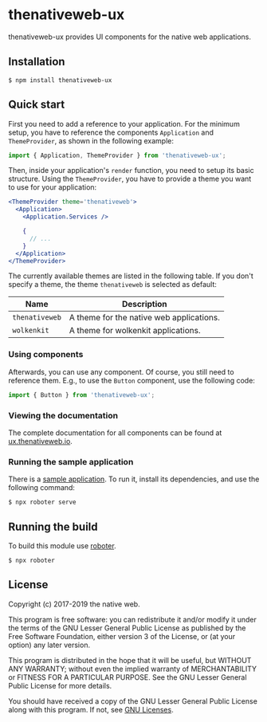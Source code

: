 # thenativeweb-ux

thenativeweb-ux provides UI components for the native web applications.

## Installation

```shell
$ npm install thenativeweb-ux
```

## Quick start

First you need to add a reference to your application. For the minimum setup, you have to reference the components `Application` and `ThemeProvider`, as shown in the following example:

```javascript static
import { Application, ThemeProvider } from 'thenativeweb-ux';
```

Then, inside your application's `render` function, you need to setup its basic structure. Using the `ThemeProvider`, you have to provide a theme you want to use for your application:

```jsx static
<ThemeProvider theme='thenativeweb'>
  <Application>
    <Application.Services />

    {
      // ...
    }
  </Application>
</ThemeProvider>
```

The currently available themes are listed in the following table. If you don't specify a theme, the theme `thenativeweb` is selected as default:

| Name           | Description                              |
| -------------- | ---------------------------------------- |
| `thenativeweb` | A theme for the native web applications. |
| `wolkenkit`    | A theme for wolkenkit applications.      |

### Using components

Afterwards, you can use any component. Of course, you still need to reference them. E.g., to use the `Button` component, use the following code:

```javascript static
import { Button } from 'thenativeweb-ux';
```

### Viewing the documentation

The complete documentation for all components can be found at [ux.thenativeweb.io](https://ux.thenativeweb.io).

### Running the sample application

There is a [sample application](examples/with-webpack). To run it, install its dependencies, and use the following command:

```shell
$ npx roboter serve
```

## Running the build

To build this module use [roboter](https://www.npmjs.com/package/roboter).

```shell
$ npx roboter
```

## License

Copyright (c) 2017-2019 the native web.

This program is free software: you can redistribute it and/or modify it under the terms of the GNU Lesser General Public License as published by the Free Software Foundation, either version 3 of the License, or (at your option) any later version.

This program is distributed in the hope that it will be useful, but WITHOUT ANY WARRANTY; without even the implied warranty of MERCHANTABILITY or FITNESS FOR A PARTICULAR PURPOSE. See the GNU Lesser General Public License for more details.

You should have received a copy of the GNU Lesser General Public License along with this program. If not, see [GNU Licenses](http://www.gnu.org/licenses/).

